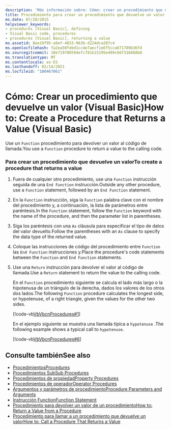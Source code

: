 ```yaml
---
description: 'Más información sobre: Cómo: crear un procedimiento que devuelve un valor (Visual Basic)'
title: Procedimiento para crear un procedimiento que devuelve un valor
ms.date: 07/20/2015
helpviewer_keywords:
- procedures [Visual Basic], defining
- Visual Basic code, procedures
- procedures [Visual Basic], returning a value
ms.assetid: 8ee19f95-a9ef-4033-963b-d224dca207c4
ms.openlocfilehash: fa2ea50febd1cc4e7aecf1e6f5cca671789b36fd
ms.sourcegitcommit: 10e719780594efc781b15295e499c66f316068b8
ms.translationtype: MT
ms.contentlocale: es-ES
ms.lasthandoff: 02/14/2021
ms.locfileid: "100467061"
---
```

# <a name="how-to-create-a-procedure-that-returns-a-value-visual-basic"></a><span data-ttu-id="acffb-103">Cómo: Crear un procedimiento que devuelve un valor (Visual Basic)</span><span class="sxs-lookup"><span data-stu-id="acffb-103">How to: Create a Procedure that Returns a Value (Visual Basic)</span></span>

<span data-ttu-id="acffb-104">Use un `Function` procedimiento para devolver un valor al código de llamada.</span><span class="sxs-lookup"><span data-stu-id="acffb-104">You use a `Function` procedure to return a value to the calling code.</span></span>  
  
### <a name="to-create-a-procedure-that-returns-a-value"></a><span data-ttu-id="acffb-105">Para crear un procedimiento que devuelve un valor</span><span class="sxs-lookup"><span data-stu-id="acffb-105">To create a procedure that returns a value</span></span>  
  
1. <span data-ttu-id="acffb-106">Fuera de cualquier otro procedimiento, use una `Function` instrucción seguida de una `End Function` instrucción.</span><span class="sxs-lookup"><span data-stu-id="acffb-106">Outside any other procedure, use a `Function` statement, followed by an `End Function` statement.</span></span>  
  
2. <span data-ttu-id="acffb-107">En la `Function` instrucción, siga la `Function` palabra clave con el nombre del procedimiento y, a continuación, la lista de parámetros entre paréntesis.</span><span class="sxs-lookup"><span data-stu-id="acffb-107">In the `Function` statement, follow the `Function` keyword with the name of the procedure, and then the parameter list in parentheses.</span></span>  
  
3. <span data-ttu-id="acffb-108">Siga los paréntesis con una `As` cláusula para especificar el tipo de datos del valor devuelto.</span><span class="sxs-lookup"><span data-stu-id="acffb-108">Follow the parentheses with an `As` clause to specify the data type of the returned value.</span></span>  
  
4. <span data-ttu-id="acffb-109">Coloque las instrucciones de código del procedimiento entre `Function` las `End Function` instrucciones y.</span><span class="sxs-lookup"><span data-stu-id="acffb-109">Place the procedure's code statements between the `Function` and `End Function` statements.</span></span>  
  
5. <span data-ttu-id="acffb-110">Use una `Return` instrucción para devolver el valor al código de llamada.</span><span class="sxs-lookup"><span data-stu-id="acffb-110">Use a `Return` statement to return the value to the calling code.</span></span>  
  
     <span data-ttu-id="acffb-111">En el `Function` procedimiento siguiente se calcula el lado más largo o la hipotenusa de un triángulo de la derecha, dados los valores de los otros dos lados.</span><span class="sxs-lookup"><span data-stu-id="acffb-111">The following `Function` procedure calculates the longest side, or hypotenuse, of a right triangle, given the values for the other two sides.</span></span>  
  
     [!code-vb[VbVbcnProcedures#1](~/samples/snippets/visualbasic/VS_Snippets_VBCSharp/VbVbcnProcedures/VB/Class1.vb#1)]  
  
     <span data-ttu-id="acffb-112">En el ejemplo siguiente se muestra una llamada típica a `hypotenuse` .</span><span class="sxs-lookup"><span data-stu-id="acffb-112">The following example shows a typical call to `hypotenuse`.</span></span>  
  
     [!code-vb[VbVbcnProcedures#6](~/samples/snippets/visualbasic/VS_Snippets_VBCSharp/VbVbcnProcedures/VB/Class1.vb#6)]  
  
## <a name="see-also"></a><span data-ttu-id="acffb-113">Consulte también</span><span class="sxs-lookup"><span data-stu-id="acffb-113">See also</span></span>

- [<span data-ttu-id="acffb-114">Procedimientos</span><span class="sxs-lookup"><span data-stu-id="acffb-114">Procedures</span></span>](./index.md)
- [<span data-ttu-id="acffb-115">Procedimientos Sub</span><span class="sxs-lookup"><span data-stu-id="acffb-115">Sub Procedures</span></span>](./sub-procedures.md)
- [<span data-ttu-id="acffb-116">Procedimientos de propiedad</span><span class="sxs-lookup"><span data-stu-id="acffb-116">Property Procedures</span></span>](./property-procedures.md)
- [<span data-ttu-id="acffb-117">Procedimientos de operador</span><span class="sxs-lookup"><span data-stu-id="acffb-117">Operator Procedures</span></span>](./operator-procedures.md)
- [<span data-ttu-id="acffb-118">Argumentos y parámetros de procedimiento</span><span class="sxs-lookup"><span data-stu-id="acffb-118">Procedure Parameters and Arguments</span></span>](./procedure-parameters-and-arguments.md)
- [<span data-ttu-id="acffb-119">Instrucción Function</span><span class="sxs-lookup"><span data-stu-id="acffb-119">Function Statement</span></span>](../../../language-reference/statements/function-statement.md)
- [<span data-ttu-id="acffb-120">Procedimiento para devolver un valor de un procedimiento</span><span class="sxs-lookup"><span data-stu-id="acffb-120">How to: Return a Value from a Procedure</span></span>](./how-to-return-a-value-from-a-procedure.md)
- [<span data-ttu-id="acffb-121">Procedimiento para llamar a un procedimiento que devuelve un valor</span><span class="sxs-lookup"><span data-stu-id="acffb-121">How to: Call a Procedure That Returns a Value</span></span>](./how-to-call-a-procedure-that-returns-a-value.md)
